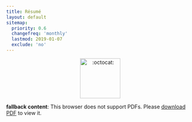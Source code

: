 ```yaml
---
title: Résumé
layout: default
sitemap:
  priority: 0.6
  changefreq: 'monthly'
  lastmod: 2019-01-07
  exclude: 'no'
---
```


<p align="center">
       <img class="emoji" title=":octocat:" alt=":octocat:" src="https://octodex.github.com/images/octocat-de-los-muertos.jpg" height="108" width="108">
     </p>

<object data="/assets/pdf/pinedo-resume20190107.pdf" type="application/pdf" width="100%" height="3500">
   <p><b>fallback content</b>: This browser does not support PDFs. Please <a href="/assets/pdf/pinedo-resume20190107.pdf">download PDF</a> to view it.</p>
</object>
